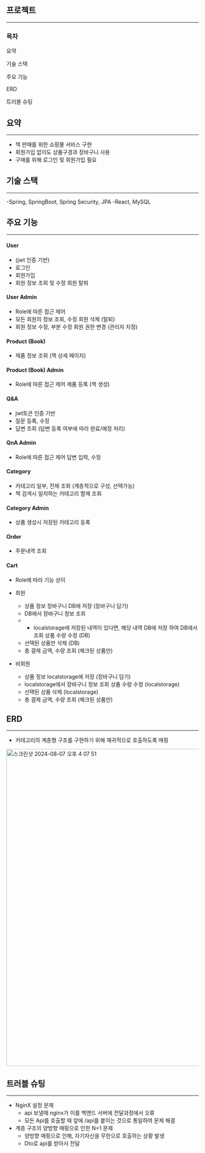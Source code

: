 
## 프로젝트 
***
### 목차
요약

기술 스택

주요 기능

ERD

트러블 슈팅

## 요약
***

- 책 판매를 위한 쇼핑몰 서비스 구현
- 회원가입 없이도 상품구경과 장바구니 사용
- 구매를 위해 로그인 및 회원가입 필요
## 기술 스택
***
-Spring, SpringBoot, Spring Security, JPA 
-React, MySQL
## 주요 기능
***
#### User
- (jwt 인증 기반)
- 로그인
- 회원가입
- 회원 정보 조회 및 수정 회원 탈퇴

#### User Admin
- Role에 따른 접근 제어
- 모든 회원의 정보 조회, 수정 회원 삭제 (탈퇴)
- 회원 정보 수정, 부분 수정 회원 권한 변경 (관리자 지정)

#### Product (Book)
- 제품 정보 조회 (책 상세 페이지)

#### Product (Book) Admin
- Role에 따른 접근 제어 제품 등록 (책 생성)

#### Q&A
- jwt토큰 인증 기반
- 질문 등록, 수정
- 답변 조회 (답변 등록 여부에 따라 완료/예정 처리)

#### QnA Admin
- Role에 따른 접근 제어 답변 입력, 수정

#### Category
- 카테고리 일부, 전체 조회 (계층적으로 구성, 선택가능)
- 책 검색시 일치하는 카테고리 함께 조회

#### Category Admin
- 상품 생성시 저장된 카테고리 등록

#### Order
- 주문내역 조회

#### Cart
- Role에 따라 기능 상이
- 회원
  - 상품 정보 장바구니 DB에 저장 (장바구니 담기)
  - DB에서 장바구니 정보 조회
  - * localstorage에 저장된 내역이 있다면, 해당 내역 DB에 저장 하여 DB에서 조회 상품 수량 수정 (DB)
  - 선택된 상품만 삭제 (DB)
  - 총 결제 금액, 수량 조회 (체크된 상품만)

- 비회원
  - 상품 정보 localstorage에 저장 (장바구니 담기)
  - localstorage에서 장바구니 정보 조회 상품 수량 수정 (localstorage)
  - 선택된 상품 삭제 (localstorage)
  - 총 결제 금액, 수량 조회 (체크된 상품만)

## ERD
***
- 카테고리의 계층형 구조를 구현하기 위해 재귀적으로 호출하도록 매핑
<img width="829" alt="스크린샷 2024-08-07 오후 4 07 51" src="https://github.com/user-attachments/assets/8d403254-92d3-4441-8a70-8c57c405e330">

## 트러블 슈팅
***
- NginX 설정 문제
  -  api 보낼때 nginx가 이를 백엔드 서버에 전달과정에서 오류
  -  모든 Api를 호출할 때 앞에 /api를 붙이는 것으로 통일하여 문제 해결
- 계층 구조의 양방향 매핑으로 인한 N+1 문제
  - 양방향 매핑으로 인해, 자기자신을 무한으로 호출하는 상황 발생
  - Dto로 api를 받아서 전달
